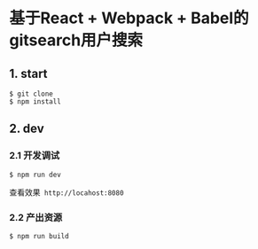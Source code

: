 ﻿# 基于React + Webpack + Babel的gitsearch用户搜索

## 1. start

```
$ git clone 
$ npm install
```
## 2. dev
### 2.1 开发调试
```
$ npm run dev
```

查看效果` http://locahost:8080`

### 2.2 产出资源
```
$ npm run build
```
